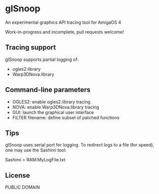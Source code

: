 # glSnoop
An experimental graphics API tracing tool for AmigaOS 4

Work-in-progress and incomplete, pull requests welcome!

## Tracing support

glSnoop supports partial logging of:

- ogles2.library
- Warp3DNova.library

## Command-line parameters

- OGLES2: enable ogles2.library tracing
- NOVA: enable Warp3DNova.library tracing
- GUI: launch the graphical user interface
- FILTER filename: define subset of patched functions

## Tips

glSnoop uses serial port for logging. To redirect logs
to a file (for speed), one may use the Sashimi tool:

Sashimi > RAM:MyLogFile.txt

## License

PUBLIC DOMAIN

